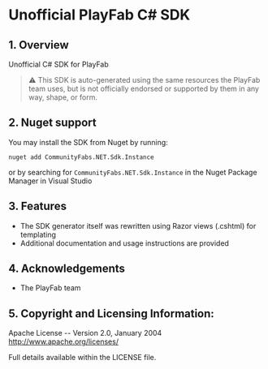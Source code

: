 # Unofficial PlayFab C# SDK

## 1. Overview

Unofficial C# SDK for PlayFab

> ⚠️ This SDK is auto-generated using the same resources the PlayFab team uses, but is not officially endorsed or supported by them in any way, shape, or form.

## 2. Nuget support

You may install the SDK from Nuget by running:

`nuget add CommunityFabs.NET.Sdk.Instance`

or by searching for `CommunityFabs.NET.Sdk.Instance` in the Nuget Package Manager in Visual Studio

## 3. Features

- The SDK generator itself was rewritten using Razor views (.cshtml) for templating
- Additional documentation and usage instructions are provided

## 4. Acknowledgements

- The PlayFab team

## 5. Copyright and Licensing Information:

Apache License --
Version 2.0, January 2004
http://www.apache.org/licenses/

Full details available within the LICENSE file.
